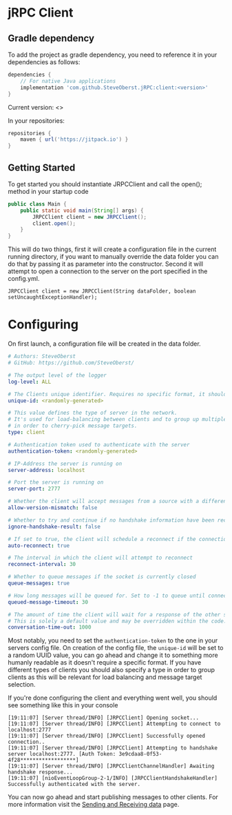 # jRPC Client
## Gradle dependency
To add the project as gradle dependency, you need to reference it in your dependencies as follows:
```groovy
dependencies {
    // For native Java applications
    implementation 'com.github.SteveOberst.jRPC:client:<version>'
}
```
Current version: <>

In your repositories:
```groovy
repositories {
    maven { url('https://jitpack.io') }   
}
```

## Getting Started
To get started you should instantiate JRPCClient and call the open(); method in your startup code
```java
public class Main {
    public static void main(String[] args) {
        JRPCClient client = new JRPCClient();
        client.open();
    }
}
```
This will do two things, first it will create a configuration file in the current running directory,
if you want to manually override the data folder you can do that by passing it as parameter into the
constructor. Second it will attempt to open a connection to the server on the port specified in the config.yml.
```
JRPCClient client = new JRPCClient(String dataFolder, boolean setUncaughtExceptionHandler);
```

# Configuring
On first launch, a configuration file will be created in the data folder. 
```yaml
# Authors: SteveOberst
# GitHub: https://github.com/SteveOberst/

# The output level of the logger
log-level: ALL

# The Clients unique identifier. Requires no specific format, it should just be unique between all connected clients.
unique-id: <randomly-generated>

# This value defines the type of server in the network.
# It's used for load-balancing between clients and to group up multiple client instances
# in order to cherry-pick message targets.
type: client

# Authentication token used to authenticate with the server
authentication-token: <randomly-generated>

# IP-Address the server is running on
server-address: localhost

# Port the server is running on
server-port: 2777

# Whether the client will accept messages from a source with a different version number
allow-version-mismatch: false

# Whether to try and continue if no handshake information have been received from the server
ignore-handshake-result: false

# If set to true, the client will schedule a reconnect if the connection to the server has been lost
auto-reconnect: true

# The interval in which the client will attempt to reconnect
reconnect-interval: 30

# Whether to queue messages if the socket is currently closed
queue-messages: true

# How long messages will be queued for. Set to -1 to queue until connection has been re-established.
queued-message-timeout: 30

# The amount of time the client will wait for a response of the other side in ms.
# This is solely a default value and may be overridden within the code.
conversation-time-out: 1000
```
Most notably, you need to set the ```authentication-token``` to the one in your servers config file. On creation
of the config file, the ```unique-id``` will be set to a random UUID value, you can go ahead and change it to something
more humanly readable as it doesn't require a specific format. If you have different types of clients you should
also specify a type in order to group clients as this will be relevant for load balancing and message target
selection.

If you're done configuring the client and everything went well, you should see something like this in your console
```
[19:11:07] [Server thread/INFO] [JRPCClient] Opening socket...
[19:11:07] [Server thread/INFO] [JRPCClient] Attempting to connect to localhost:2777
[19:11:07] [Server thread/INFO] [JRPCClient] Successfully opened connection..
[19:11:07] [Server thread/INFO] [JRPCClient] Attempting to handshake server localhost:2777. [Auth Token: 3e9cdaa8-0f53-4f28******************]
[19:11:07] [Server thread/INFO] [JRPCClientChannelHandler] Awaiting handshake response...
[19:11:07] [nioEventLoopGroup-2-1/INFO] [JRPCClientHandshakeHandler] Successfully authenticated with the server.
```

You can now go ahead and start publishing messages to other clients. For more information visit the 
[Sending and Receiving data](./Docs/Sending%20and%20Receiving%20data.md) page.